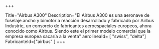 +++

Title="Airbus A300"
Description="El Airbus A300 es una aeronave de fuselaje ancho y bimotor a reacción desarrollado y fabricado por Airbus Industrie, un consorcio de fabricantes aeroespaciales europeos, ahora conocido como Airbus. Siendo este el primer modelo comercial que la empresa europea sacaría a la venta"
aerolineaId= [ "swiss", "delta"]
FabricanteId=["airbus" ] 
+++



